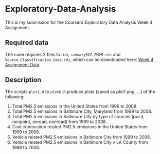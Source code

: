 # Exploratory-Data-Analysis
This is my submission for the Coursera Exploratory Data Analysis Week 4 Assignment.

## Required data

The code requires 2 files to run, `summarySCC_PM25.rds` and `Source_Classification_Code.rds`, which can be downloaded here: 
[Week 4 Assignment Data](https://d396qusza40orc.cloudfront.net/exdata%2Fdata%2FNEI_data.zip)

## Description

The scripts `plot1.R` to `plot6.R` produce plots (saved as plot1.png, ...) of the following:

1. Total PM2.5 emissions in the United States from 1999 to 2008.
2. Total PM2.5 emissions in Baltimore City, Maryland from 1999 to 2008.
3. Total PM2.5 emissions in Baltimore City by type of sources (point, nonpoint, onroad, nonroad) from 1999 to 2008.
4. Coal combustion related PM2.5 emissions in the United States from 1999 to 2008.
5. Vehicle related PM2.5 emissions in Baltimore City from 1999 to 2008.
6. Vehicle related PM2.5 emissions in Baltimore City v LA County from 1999 to 2008.
